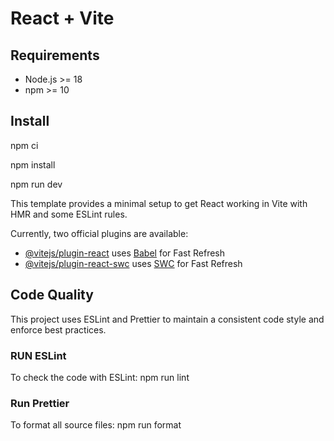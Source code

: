 # React + Vite

## Requirements
- Node.js >= 18
- npm >= 10

## Install
npm ci

npm install

npm run dev

This template provides a minimal setup to get React working in Vite with HMR and some ESLint rules.

Currently, two official plugins are available:

- [@vitejs/plugin-react](https://github.com/vitejs/vite-plugin-react/blob/main/packages/plugin-react) uses [Babel](https://babeljs.io/) for Fast Refresh
- [@vitejs/plugin-react-swc](https://github.com/vitejs/vite-plugin-react/blob/main/packages/plugin-react-swc) uses [SWC](https://swc.rs/) for Fast Refresh

## Code Quality

This project uses ESLint and Prettier to maintain a consistent code style and enforce best practices.

### RUN ESLint

To check the code with ESLint:
npm run lint

### Run Prettier

To format all source files:
npm run format
